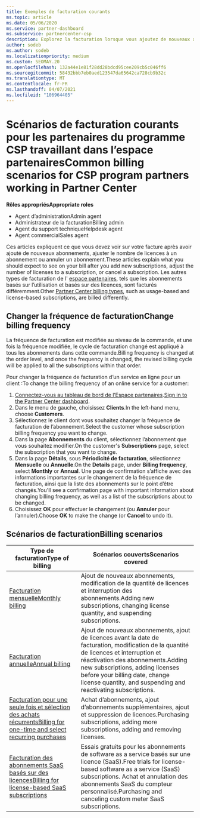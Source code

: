 ```yaml
---
title: Exemples de facturation courants
ms.topic: article
ms.date: 05/06/2020
ms.service: partner-dashboard
ms.subservice: partnercenter-csp
description: Explorez la facturation lorsque vous ajoutez de nouveaux abonnements, ajustez la quantité de licences ou annulez un abonnement. Découvrez les différences entre les abonnements basés sur l’utilisation et les licences.
author: sodeb
ms.author: sodeb
ms.localizationpriority: medium
ms.custom: SEOMAY.20
ms.openlocfilehash: 132a44e1e81f28dd28bdcd95cee209cb5c046ff6
ms.sourcegitcommit: 58432bbb7eb0aed123547da65642ca728cb9b32c
ms.translationtype: MT
ms.contentlocale: fr-FR
ms.lasthandoff: 04/07/2021
ms.locfileid: "106964405"
---
```

# <a name="common-billing-scenarios-for-csp-program-partners-working-in-partner-center"></a><span data-ttu-id="de747-104">Scénarios de facturation courants pour les partenaires du programme CSP travaillant dans l’espace partenaires</span><span class="sxs-lookup"><span data-stu-id="de747-104">Common billing scenarios for CSP program partners working in Partner Center</span></span>

<span data-ttu-id="de747-105">**Rôles appropriés**</span><span class="sxs-lookup"><span data-stu-id="de747-105">**Appropriate roles**</span></span>

- <span data-ttu-id="de747-106">Agent d’administration</span><span class="sxs-lookup"><span data-stu-id="de747-106">Admin agent</span></span>
- <span data-ttu-id="de747-107">Administrateur de la facturation</span><span class="sxs-lookup"><span data-stu-id="de747-107">Billing admin</span></span>
- <span data-ttu-id="de747-108">Agent du support technique</span><span class="sxs-lookup"><span data-stu-id="de747-108">Helpdesk agent</span></span>
- <span data-ttu-id="de747-109">Agent commercial</span><span class="sxs-lookup"><span data-stu-id="de747-109">Sales agent</span></span>

<span data-ttu-id="de747-110">Ces articles expliquent ce que vous devez voir sur votre facture après avoir ajouté de nouveaux abonnements, ajuster le nombre de licences à un abonnement ou annuler un abonnement.</span><span class="sxs-lookup"><span data-stu-id="de747-110">These articles explain what you should expect to see on your bill after you add new subscriptions, adjust the number of licenses to a subscription, or cancel a subscription.</span></span> <span data-ttu-id="de747-111">Les autres types de facturation de l' [espace partenaires](billing-different-types.md), tels que les abonnements basés sur l’utilisation et basés sur des licences, sont facturés différemment.</span><span class="sxs-lookup"><span data-stu-id="de747-111">Other [Partner Center billing types](billing-different-types.md), such as usage-based and license-based subscriptions, are billed differently.</span></span>


## <a name="change-billing-frequency"></a><span data-ttu-id="de747-112">Changer la fréquence de facturation</span><span class="sxs-lookup"><span data-stu-id="de747-112">Change billing frequency</span></span>

<span data-ttu-id="de747-113">La fréquence de facturation est modifiée au niveau de la commande, et une fois la fréquence modifiée, le cycle de facturation changé est appliqué à tous les abonnements dans cette commande.</span><span class="sxs-lookup"><span data-stu-id="de747-113">Billing frequency is changed at the order level, and once the frequency is changed, the revised billing cycle will be applied to all the subscriptions within that order.</span></span> 

<span data-ttu-id="de747-114">Pour changer la fréquence de facturation d’un service en ligne pour un client :</span><span class="sxs-lookup"><span data-stu-id="de747-114">To change the billing frequency of an online service for a customer:</span></span>

1. <span data-ttu-id="de747-115">[Connectez-vous au tableau de bord de l’Espace partenaires](https://partner.microsoft.com/dashboard/home).</span><span class="sxs-lookup"><span data-stu-id="de747-115">[Sign in to the Partner Center dashboard](https://partner.microsoft.com/dashboard/home).</span></span>
2. <span data-ttu-id="de747-116">Dans le menu de gauche, choisissez **Clients**.</span><span class="sxs-lookup"><span data-stu-id="de747-116">In the left-hand menu, choose **Customers**.</span></span>
3. <span data-ttu-id="de747-117">Sélectionnez le client dont vous souhaitez changer la fréquence de facturation de l’abonnement.</span><span class="sxs-lookup"><span data-stu-id="de747-117">Select the customer whose subscription billing frequency you want to change.</span></span>
4. <span data-ttu-id="de747-118">Dans la page **Abonnements** du client, sélectionnez l’abonnement que vous souhaitez modifier.</span><span class="sxs-lookup"><span data-stu-id="de747-118">On the customer's **Subscriptions** page, select the subscription that you want to change.</span></span>
5. <span data-ttu-id="de747-119">Dans la page **Détails**, sous **Périodicité de facturation**, sélectionnez **Mensuelle** ou **Annuelle**.</span><span class="sxs-lookup"><span data-stu-id="de747-119">On the **Details** page, under **Billing frequency**, select **Monthly** or **Annual**.</span></span> <span data-ttu-id="de747-120">Une page de confirmation s’affiche avec des informations importantes sur le changement de la fréquence de facturation, ainsi que la liste des abonnements sur le point d’être changés.</span><span class="sxs-lookup"><span data-stu-id="de747-120">You'll see a confirmation page with important information about changing billing frequency, as well as a list of the subscriptions about to be changed.</span></span>
6. <span data-ttu-id="de747-121">Choisissez **OK** pour effectuer le changement (ou **Annuler** pour l’annuler).</span><span class="sxs-lookup"><span data-stu-id="de747-121">Choose **OK** to make the change (or **Cancel** to undo it).</span></span>

## <a name="billing-scenarios"></a><span data-ttu-id="de747-122">Scénarios de facturation</span><span class="sxs-lookup"><span data-stu-id="de747-122">Billing scenarios</span></span>

| <span data-ttu-id="de747-123">Type de facturation</span><span class="sxs-lookup"><span data-stu-id="de747-123">Type of billing</span></span> | <span data-ttu-id="de747-124">Scénarios couverts</span><span class="sxs-lookup"><span data-stu-id="de747-124">Scenarios covered</span></span> |
| --------------- | ----------------- |
| [<span data-ttu-id="de747-125">Facturation mensuelle</span><span class="sxs-lookup"><span data-stu-id="de747-125">Monthly billing</span></span>](common-billing-scenarios-monthly.md) | <span data-ttu-id="de747-126">Ajout de nouveaux abonnements, modification de la quantité de licences et interruption des abonnements.</span><span class="sxs-lookup"><span data-stu-id="de747-126">Adding new subscriptions, changing license quantity, and suspending subscriptions.</span></span> |
| [<span data-ttu-id="de747-127">Facturation annuelle</span><span class="sxs-lookup"><span data-stu-id="de747-127">Annual billing</span></span>](common-billing-scenarios-annual.md) | <span data-ttu-id="de747-128">Ajout de nouveaux abonnements, ajout de licences avant la date de facturation, modification de la quantité de licences et interruption et réactivation des abonnements.</span><span class="sxs-lookup"><span data-stu-id="de747-128">Adding new subscriptions, adding licenses before your billing date, change license quantity, and suspending and reactivating subscriptions.</span></span> |
| [<span data-ttu-id="de747-129">Facturation pour une seule fois et sélection des achats récurrents</span><span class="sxs-lookup"><span data-stu-id="de747-129">Billing for one-time and select recurring purchases</span></span>](common-billing-scenarios-onetime-recurring.md) | <span data-ttu-id="de747-130">Achat d’abonnements, ajout d’abonnements supplémentaires, ajout et suppression de licences.</span><span class="sxs-lookup"><span data-stu-id="de747-130">Purchasing subscriptions, adding more subscriptions, adding and removing licenses.</span></span> |
| [<span data-ttu-id="de747-131">Facturation des abonnements SaaS basés sur des licences</span><span class="sxs-lookup"><span data-stu-id="de747-131">Billing for license-based SaaS subscriptions</span></span>](common-billing-scenarios-saas.md) | <span data-ttu-id="de747-132">Essais gratuits pour les abonnements de software as a service basés sur une licence (SaaS).</span><span class="sxs-lookup"><span data-stu-id="de747-132">Free trials for license-based software as a service (SaaS) subscriptions.</span></span> <span data-ttu-id="de747-133">Achat et annulation des abonnements SaaS du compteur personnalisé.</span><span class="sxs-lookup"><span data-stu-id="de747-133">Purchasing and canceling custom meter SaaS subscriptions.</span></span> |
